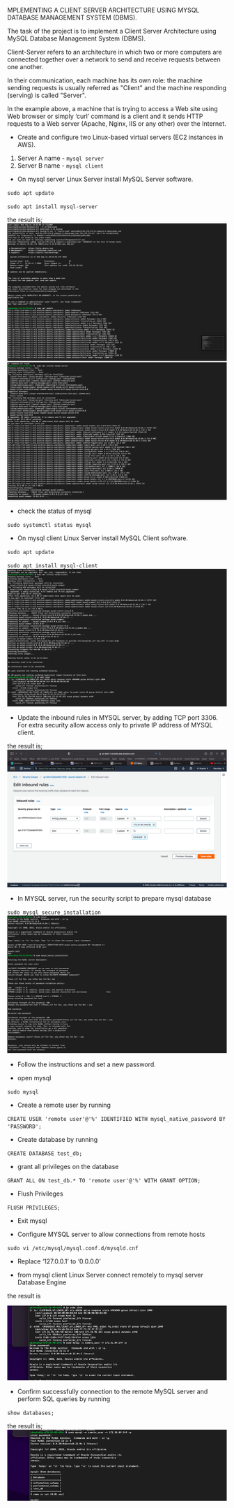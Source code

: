 MPLEMENTING A CLIENT SERVER ARCHITECTURE USING MYSQL DATABASE MANAGEMENT SYSTEM (DBMS).

 The task of the project is to implement a Client Server Architecture using MySQL Database Management System (DBMS).

 Client-Server refers to an architecture in which two or more computers are connected together over a network to send and receive requests between one another.

 In their communication, each machine has its own role: the machine sending requests is usually referred as "Client" and the machine responding (serving) is called "Server".

 In the example above, a machine that is trying to access a Web site using Web browser or simply ‘curl’ command is a client and it sends HTTP requests to a Web server (Apache, Nginx, IIS or any other) over the Internet.

 - Create and configure two Linux-based virtual servers (EC2 instances in AWS).

 1. Server A name - `mysql server`
 2. Server B name - `mysql client`

 - On mysql server Linux Server install MySQL Server software.

 `sudo apt update`

 `sudo apt install mysql-server`

 the result is;
 ![sudo apt update](./images/sudo%20apt%20update.png)
 ![mysqlserver](./images/mysqlserver.png)


 - check the status of mysql

 `sudo systemctl status mysql`

 - On mysql client Linux Server install MySQL Client software.

 `sudo apt update`

 `sudo apt install mysql-client`
 ![install mysql client](./images/insall%20mysql%20client.png)

 - Update the inbound rules in MYSQL server, by adding TCP port 3306. For extra security allow access only to private IP address of MYSQL client.

 the result is;
 ![securityrule](./images/security%20rule.png)

 - In MYSQL server, run the security script to prepare mysql database

 `sudo mysql_secure_installation`
 ![mysqlsecure](./images/mysl%20secure.png)

 - Follow the instructions and set a new password.

 - open mysql

 `sudo mysql`

 - Create a remote user by running

 `CREATE USER 'remote user'@'%' IDENTIFIED WITH mysql_native_password BY 'PASSWORD';`

 - Create database by running

 `CREATE DATABASE test_db;`

 - grant all privileges on the database 

 `GRANT ALL ON test_db.* TO 'remote user'@'%' WITH GRANT OPTION;`

 - Flush Privileges

 `FLUSH PRIVILEGES;`

 - Exit mysql

 - Configure MYSQL server to allow connections from remote hosts

 `sudo vi /etc/mysql/mysql.conf.d/mysqld.cnf`

 - Replace ‘127.0.0.1’ to ‘0.0.0.0’

 - from mysql client Linux Server connect remotely to mysql server Database Engine

 the result is

 ![connectclient](./images/connecting%20client.png)

 - Confirm successfully connection to the remote MySQL server and perform SQL queries by running

 `show databases;`

 the result is;
 ![show_database](./images/database.png)
